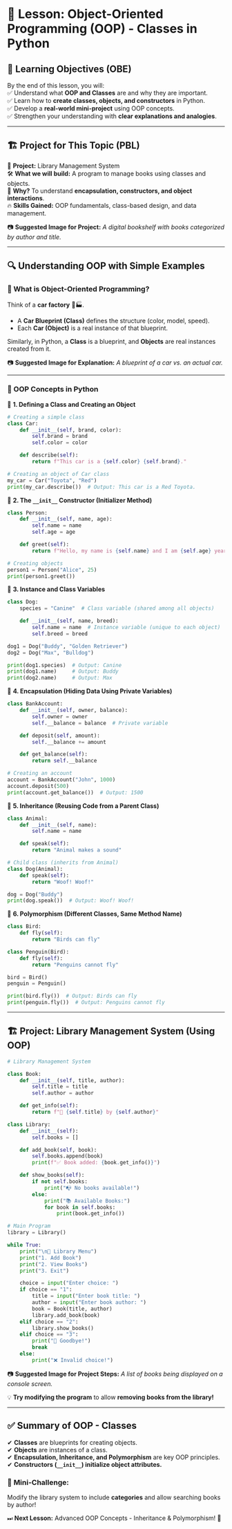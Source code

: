 # 🚀 Lesson: Object-Oriented Programming (OOP) - Classes in Python  

## 🎯 Learning Objectives (OBE)  
By the end of this lesson, you will:  
✅ Understand what **OOP and Classes** are and why they are important.  
✅ Learn how to **create classes, objects, and constructors** in Python.  
✅ Develop a **real-world mini-project** using OOP concepts.  
✅ Strengthen your understanding with **clear explanations and analogies**.  

---

## 🏗 Project for This Topic (PBL)  
📌 **Project:** Library Management System  
🛠 **What we will build:** A program to manage books using classes and objects.  
📌 **Why?** To understand **encapsulation, constructors, and object interactions**.  
🔥 **Skills Gained:** OOP fundamentals, class-based design, and data management.  

📷 **Suggested Image for Project:** *A digital bookshelf with books categorized by author and title.*  

---

## 🔍 Understanding OOP with Simple Examples  

### 🧐 What is Object-Oriented Programming?  
Think of a **car factory** 🚗🏭.  
- A **Car Blueprint (Class)** defines the structure (color, model, speed).  
- Each **Car (Object)** is a real instance of that blueprint.  

Similarly, in Python, a **Class** is a blueprint, and **Objects** are real instances created from it.  

📷 **Suggested Image for Explanation:** *A blueprint of a car vs. an actual car.*  

---

### 🔢 OOP Concepts in Python  

📌 **1. Defining a Class and Creating an Object**  

```python
# Creating a simple class
class Car:
    def __init__(self, brand, color):
        self.brand = brand
        self.color = color

    def describe(self):
        return f"This car is a {self.color} {self.brand}."

# Creating an object of Car class
my_car = Car("Toyota", "Red")
print(my_car.describe())  # Output: This car is a Red Toyota.
```  

📌 **2. The `__init__` Constructor (Initializer Method)**  

```python
class Person:
    def __init__(self, name, age):
        self.name = name
        self.age = age

    def greet(self):
        return f"Hello, my name is {self.name} and I am {self.age} years old."

# Creating objects
person1 = Person("Alice", 25)
print(person1.greet())
```  

📌 **3. Instance and Class Variables**  

```python
class Dog:
    species = "Canine"  # Class variable (shared among all objects)

    def __init__(self, name, breed):
        self.name = name  # Instance variable (unique to each object)
        self.breed = breed

dog1 = Dog("Buddy", "Golden Retriever")
dog2 = Dog("Max", "Bulldog")

print(dog1.species)  # Output: Canine
print(dog1.name)     # Output: Buddy
print(dog2.name)     # Output: Max
```  

📌 **4. Encapsulation (Hiding Data Using Private Variables)**  

```python
class BankAccount:
    def __init__(self, owner, balance):
        self.owner = owner
        self.__balance = balance  # Private variable

    def deposit(self, amount):
        self.__balance += amount

    def get_balance(self):
        return self.__balance

# Creating an account
account = BankAccount("John", 1000)
account.deposit(500)
print(account.get_balance())  # Output: 1500
```  

📌 **5. Inheritance (Reusing Code from a Parent Class)**  

```python
class Animal:
    def __init__(self, name):
        self.name = name

    def speak(self):
        return "Animal makes a sound"

# Child class (inherits from Animal)
class Dog(Animal):
    def speak(self):
        return "Woof! Woof!"

dog = Dog("Buddy")
print(dog.speak())  # Output: Woof! Woof!
```  

📌 **6. Polymorphism (Different Classes, Same Method Name)**  

```python
class Bird:
    def fly(self):
        return "Birds can fly"

class Penguin(Bird):
    def fly(self):
        return "Penguins cannot fly"

bird = Bird()
penguin = Penguin()

print(bird.fly())  # Output: Birds can fly
print(penguin.fly())  # Output: Penguins cannot fly
```  

---

## 🏗 Project: Library Management System (Using OOP)  

```python
# Library Management System

class Book:
    def __init__(self, title, author):
        self.title = title
        self.author = author

    def get_info(self):
        return f"📖 {self.title} by {self.author}"

class Library:
    def __init__(self):
        self.books = []

    def add_book(self, book):
        self.books.append(book)
        print(f"✅ Book added: {book.get_info()}")

    def show_books(self):
        if not self.books:
            print("📭 No books available!")
        else:
            print("📚 Available Books:")
            for book in self.books:
                print(book.get_info())

# Main Program
library = Library()

while True:
    print("\n📖 Library Menu")
    print("1. Add Book")
    print("2. View Books")
    print("3. Exit")

    choice = input("Enter choice: ")
    if choice == "1":
        title = input("Enter book title: ")
        author = input("Enter book author: ")
        book = Book(title, author)
        library.add_book(book)
    elif choice == "2":
        library.show_books()
    elif choice == "3":
        print("👋 Goodbye!")
        break
    else:
        print("❌ Invalid choice!")
```  

📷 **Suggested Image for Project Steps:** *A list of books being displayed on a console screen.*  

💡 **Try modifying the program** to allow **removing books from the library!**  

---

## ✅ Summary of OOP - Classes  
✔ **Classes** are blueprints for creating objects.  
✔ **Objects** are instances of a class.  
✔ **Encapsulation, Inheritance, and Polymorphism** are key OOP principles.  
✔ **Constructors (`__init__`) initialize object attributes.**  

### 🎯 **Mini-Challenge:**  
Modify the library system to include **categories** and allow searching books by author!  

⏭ **Next Lesson:** Advanced OOP Concepts - Inheritance & Polymorphism! 🚀  
